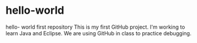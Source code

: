 # hello-world
hello- world first repository
This is my first GitHub project. I'm working to learn Java and Eclipse. We are using GitHub in class to practice debugging.
